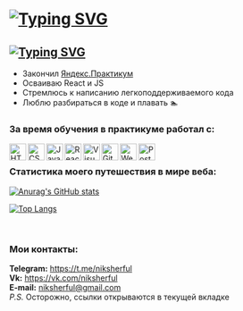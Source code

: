 # [![Typing SVG](https://readme-typing-svg.herokuapp.com?font=Fira+Code&duration=3000&pause=4000&width=435&lines=%D0%9F%D1%80%D0%B8%D0%B2%D0%B5%D1%82!+%D0%AF+-+%D0%9D%D0%B8%D0%BA%D0%B8%D1%82%D0%B0)](https://git.io/typing-svg)
## [![Typing SVG](https://readme-typing-svg.herokuapp.com?font=Fira+Code&duration=3000&pause=4000&width=435&lines=%D0%9D%D0%B0%D1%87%D0%B8%D0%BD%D0%B0%D1%8E%D1%89%D0%B8%D0%B9+%D1%84%D1%80%D0%BE%D0%BD%D1%82%D0%B5%D0%BD%D0%B4-%D1%80%D0%B0%D0%B7%D1%80%D0%B0%D0%B1%D0%BE%D1%82%D1%87%D0%B8%D0%BA)](https://git.io/typing-svg)

- Закончил <a href="https://practicum.yandex.ru">Яндекс.Практикум</a>
- Осваиваю React и JS
- Стремлюсь к написанию легкоподдерживаемого кода
- Люблю разбираться в коде и плавать 🏊 

### За время обучения в практикуме работал с:

<img align="left" alt="HTML" width ="30px" src="https://upload.wikimedia.org/wikipedia/commons/thumb/2/21/Devicon-html5-plain-wordmark.svg/1024px-Devicon-html5-plain-wordmark.svg.png">
<img align="left" alt="CSS" width="30px" src="https://cdn-icons-png.flaticon.com/512/732/732190.png">
<img align="left" alt="JavaScript" width="30px" src="https://www.cischool.ru/wp-content/uploads/2021/04/Depositphotos_41138921_l-2015.jpg">
<img align="left" alt="React" width="30px" src="https://magantigroupllc.com/images/tech-logos/react-native.png">
<img align="left" alt="VisualStudioCode" width="30px" src="https://miro.medium.com/max/1200/1*AmHbL-hnvRD6JJGruVu64A.png">
<img align="left" alt="GitHub" width="30px" src="https://avatars.mds.yandex.net/i?id=ee4313d305f77272934966bbb7fff6b3-5507408-images-thumbs&n=13">
<img align="left" alt="Webpack" width="30px" src="https://depix.ru/uploads/Page/246/webpack.svg">
<img align="left" alt="Postman" width="30px" src="https://opencollective-production.s3.us-west-1.amazonaws.com/2321f5d0-fc67-11e9-9830-d51d2d868de4.png">

<br />

### Статистика моего путешествия в мире веба:

[![Anurag's GitHub stats](https://github-readme-stats.vercel.app/api?username=ShcherbinaNick)](https://github.com/anuraghazra/github-readme-stats)

[![Top Langs](https://github-readme-stats.vercel.app/api/top-langs/?username=ShcherbinaNick&layout=compact)](https://github.com/anuraghazra/github-readme-stats)

<br />

### Мои контакты:

**Telegram:** <a href="https://t.me/niksherful" target="_blank">https://t.me/niksherful</a> <br />
**Vk:** <a href="https://vk.com/niksherful" target="_blank">https://vk.com/niksherful</a> <br />
**E-mail:** niksherful@gmail.com <br />
_P.S._
Осторожно, ссылки открываются в текущей вкладке

